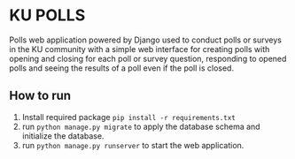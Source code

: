 # KU POLLS

Polls web application powered by Django used to conduct polls or surveys in the KU community
with a simple web interface for creating polls with opening and closing for each poll or survey question,
responding to opened polls and seeing the results of a poll even if the poll is closed.

## How to run
1. Install required package `pip install -r requirements.txt`
2. run `python manage.py migrate` to apply the database schema and initialize the database.
3. run `python manage.py runserver` to start the web application.